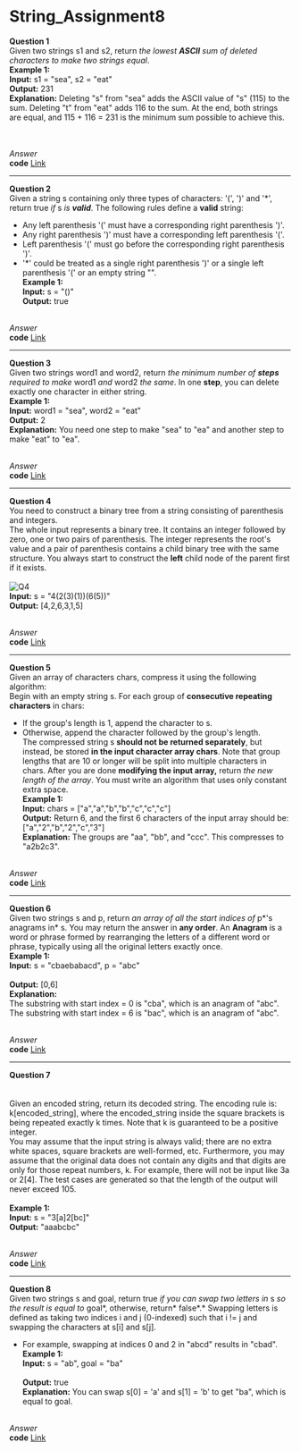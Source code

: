 # String_Assignment8
 **Question 1**<br>
Given two strings s1 and s2, return *the lowest **ASCII** sum of deleted characters to make two strings equal*.<br>
**Example 1:**<br>
**Input:** s1 = "sea", s2 = "eat"<br>
**Output:** 231<br>
**Explanation:** Deleting "s" from "sea" adds the ASCII value of "s" (115) to the sum.
Deleting "t" from "eat" adds 116 to the sum.
At the end, both strings are equal, and 115 + 116 = 231 is the minimum sum possible to achieve this.<br><br><br>

*Answer*<br>
**code** [Link](https://github.com/Srijana1425/String_Assignment8/blob/main/ans1.js)<br>
**********************************************************************************************************************
**Question 2**<br>
Given a string s containing only three types of characters: '(', ')' and '*', return true *if* s *is **valid***.
The following rules define a **valid** string:<br>
- Any left parenthesis '(' must have a corresponding right parenthesis ')'.<br>
- Any right parenthesis ')' must have a corresponding left parenthesis '('.<br>
- Left parenthesis '(' must go before the corresponding right parenthesis ')'.<br>
- '*' could be treated as a single right parenthesis ')' or a single left parenthesis '(' or an empty string "".<br>
**Example 1:**<br>
**Input:** s = "()"<br>
**Output:** true<br><br>

*Answer*<br>
**code** [Link](https://github.com/Srijana1425/String_Assignment8/blob/main/ans2.js)<br>
**********************************************************************************************************************
**Question 3**<br>
Given two strings word1 and word2, return *the minimum number of **steps** required to make* word1 *and* word2 *the same*.
In one **step**, you can delete exactly one character in either string.<br>
**Example 1:**<br>
**Input:** word1 = "sea", word2 = "eat"<br>
**Output:** 2<br>
**Explanation:** You need one step to make "sea" to "ea" and another step to make "eat" to "ea".<br><br>

*Answer*<br>
**code** [Link](https://github.com/Srijana1425/String_Assignment8/blob/main/ans3.js)<br>
**********************************************************************************************************************
**Question 4**<br>
You need to construct a binary tree from a string consisting of parenthesis and integers.<br>
The whole input represents a binary tree. It contains an integer followed by zero, one or two pairs of parenthesis. The integer represents the root's value and a pair of parenthesis contains a child binary tree with the same structure.
You always start to construct the **left** child node of the parent first if it exists.<br><br>
![Q4]()<br>
**Input:** s = "4(2(3)(1))(6(5))"<br>
**Output:** [4,2,6,3,1,5]<br><br>

*Answer*<br>
**code** [Link](https://github.com/Srijana1425/String_Assignment8/blob/main/ans4.js)<br>
**********************************************************************************************************************
**Question 5**<br>
Given an array of characters chars, compress it using the following algorithm:<br>
Begin with an empty string s. For each group of **consecutive repeating characters** in chars:<br>
- If the group's length is 1, append the character to s.
- Otherwise, append the character followed by the group's length.<br>
The compressed string s **should not be returned separately**, but instead, be stored **in the input character array chars**. Note that group lengths that are 10 or longer will be split into multiple characters in chars.
After you are done **modifying the input array,** return *the new length of the array*.
You must write an algorithm that uses only constant extra space.<br>
**Example 1:**<br>
**Input:** chars = ["a","a","b","b","c","c","c"]<br>
**Output:** Return 6, and the first 6 characters of the input array should be: ["a","2","b","2","c","3"]<br>
**Explanation:** The groups are "aa", "bb", and "ccc". This compresses to "a2b2c3".<br><br>
 
*Answer*<br>
**code** [Link](https://github.com/Srijana1425/String_Assignment8/blob/main/ans5.js)<br>
**********************************************************************************************************************
 **Question 6**<br>
Given two strings s and p, return *an array of all the start indices of* p*'s anagrams in* s. You may return the answer in **any order**.
An **Anagram** is a word or phrase formed by rearranging the letters of a different word or phrase, typically using all the original letters exactly once.<br>
**Example 1:**<br>
**Input:** s = "cbaebabacd", p = "abc"<br><br>
**Output:** [0,6]<br>
**Explanation:**<br>
The substring with start index = 0 is "cba", which is an anagram of "abc".<br>
The substring with start index = 6 is "bac", which is an anagram of "abc".<br><br>


*Answer*<br>
**code** [Link](https://github.com/Srijana1425/String_Assignment8/blob/main/ans6.js)<br>
**********************************************************************************************************************
**Question 7**<br><br><br>
Given an encoded string, return its decoded string.
The encoding rule is: k[encoded_string], where the encoded_string inside the square brackets is being repeated exactly k times. Note that k is guaranteed to be a positive integer.<br>
You may assume that the input string is always valid; there are no extra white spaces, square brackets are well-formed, etc. Furthermore, you may assume that the original data does not contain any digits and that digits are only for those repeat numbers, k. For example, there will not be input like 3a or 2[4].
The test cases are generated so that the length of the output will never exceed 105.<br><br>
**Example 1:**<br>
**Input:** s = "3[a]2[bc]"<br>
**Output:** "aaabcbc"<br><br>

*Answer*<br>
**code** [Link](https://github.com/Srijana1425/String_Assignment8/blob/main/ans7.js)<br>
**********************************************************************************************************************
**Question 8**<br>
Given two strings s and goal, return true *if you can swap two letters in* s *so the result is equal to* goal*, otherwise, return* false*.*
Swapping letters is defined as taking two indices i and j (0-indexed) such that i != j and swapping the characters at s[i] and s[j].<br>
- For example, swapping at indices 0 and 2 in "abcd" results in "cbad".<br>
**Example 1:**<br>
**Input:** s = "ab", goal = "ba"<br><br>
**Output:** true<br>
**Explanation:** You can swap s[0] = 'a' and s[1] = 'b' to get "ba", which is equal to goal.<br><br>


*Answer*<br>
**code** [Link](https://github.com/Srijana1425/String_Assignment8/blob/main/ans8.js)<br>
